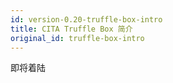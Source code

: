 ```yaml
---
id: version-0.20-truffle-box-intro
title: CITA Truffle Box 简介
original_id: truffle-box-intro
---
```


即将着陆